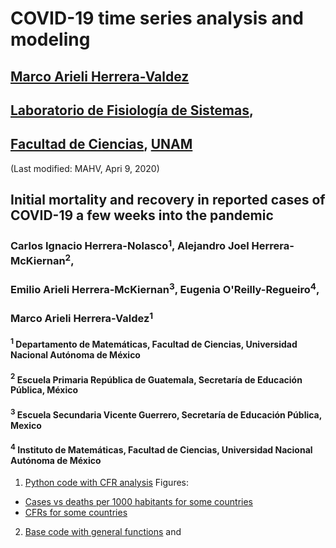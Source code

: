 # COVID-19 time series analysis and modeling
## [Marco Arieli Herrera-Valdez](https://mahv13.wordpress.com)
## [Laboratorio de Fisiología de Sistemas](https://www.google.com/url?sa=t&rct=j&q=&esrc=s&source=web&cd=5&cad=rja&uact=8&ved=2ahUKEwi9p4KJidroAhUMi6wKHYrSBWcQFjAEegQIAhAB&url=https%3A%2F%2Fmarcoh48.wixsite.com%2Ffisiologiasistemasfc&usg=AOvVaw1RFgV1gOqxbpBJT3Bl6WEq),
## [Facultad de Ciencias](https://www.google.com/url?sa=t&rct=j&q=&esrc=s&source=web&cd=1&cad=rja&uact=8&ved=2ahUKEwjbiNnQrtvoAhUJA6wKHVI0BXMQFjAAegQIGRAD&url=http%3A%2F%2Fwww.fciencias.unam.mx%2F&usg=AOvVaw1dMRMU_F-IcpmaB1y1H4px), [UNAM](https://www.google.com/url?sa=t&rct=j&q=&esrc=s&source=web&cd=1&cad=rja&uact=8&ved=2ahUKEwivy6_irtvoAhUDaq0KHQVoCcAQFjAAegQIGhAD&url=https%3A%2F%2Fwww.unam.mx%2F&usg=AOvVaw0YWCGJ7FEpDwkcT3EYH-aM)
(Last modified: MAHV, Apri 9, 2020)


## Initial mortality and recovery in reported cases of COVID-19 a few weeks into the pandemic
### Carlos Ignacio Herrera-Nolasco$^1$, Alejandro Joel Herrera-McKiernan$^2$, 
### Emilio Arieli Herrera-McKiernan$^3$, Eugenia O'Reilly-Regueiro$^4$,
### Marco Arieli Herrera-Valdez$^1$

#### $^1$ Departamento de Matemáticas, Facultad de Ciencias, Universidad Nacional Autónoma de México
#### $^2$ Escuela Primaria República de Guatemala, Secretaría de Educación Pública, México
#### $^3$ Escuela Secundaria Vicente Guerrero, Secretaría de Educación Pública, Mexico
#### $^4$ Instituto de Matemáticas, Facultad de Ciencias, Universidad Nacional Autónoma de México

1. [Python code with CFR analysis](https://raw.githubusercontent.com/scab-unam/tsamCOVID-19/master/tsam_COVID19_cfr_JHU.py) 
Figures:
- [Cases vs deaths per 1000 habitants for some countries](https://raw.githubusercontent.com/scab-unam/tsamCOVID-19/master/tsam_COVID19_cases-deaths_JHU.png)
- [CFRs for some countries](https://raw.githubusercontent.com/scab-unam/tsamCOVID-19/master/tsam_COVID19_cfr_JHU.png)

2. [Base code with general functions](https://raw.githubusercontent.com/scab-unam/tsamCOVID-19/master/tsam_COVID19_baseCode.py) 
and



